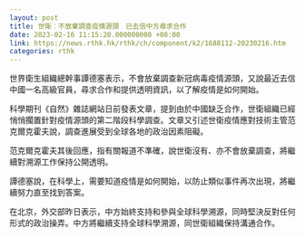 ```yaml
---
layout: post
title: 世衛︰不放棄調查疫情源頭　已去信中方尋求合作
date: 2023-02-16 11:15:20.000000000 +08:00
link: https://news.rthk.hk/rthk/ch/component/k2/1688112-20230216.htm
categories: rthk
---
```


世界衛生組織總幹事譚德塞表示，不會放棄調查新冠病毒疫情源頭，又說最近去信中國一名高級官員，尋求合作和提供透明資訊，以了解疫情是如何開始。

科學期刊《自然》雜誌網站日前發表文章，提到由於中國缺乏合作，世衛組織已經悄悄擱置針對疫情源頭的第二階段科學調查。文章又引述世衛疫情應對技術主管范克爾克霍夫說，調查進展受到全球各地的政治因素阻礙。

范克爾克霍夫其後回應，指有關報道不準確，說世衛沒有、亦不會放棄調查，將繼續對溯源工作保持公開透明。

譚德塞說，在科學上，需要知道疫情是如何開始，以防止類似事件再次出現，將繼續努力直至找到答案。

在北京，外交部昨日表示，中方始終支持和參與全球科學溯源，同時堅決反對任何形式的政治操弄。中方將繼續支持全球科學溯源，同世衛組織保持溝通合作。
